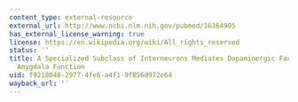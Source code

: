 ```yaml
---
content_type: external-resource
external_url: http://www.ncbi.nlm.nih.gov/pubmed/16364905
has_external_license_warning: true
license: https://en.wikipedia.org/wiki/All_rights_reserved
status: ''
title: A Specialized Subclass of Interneurons Mediates Dopaminergic Facilitation of
  Amygdala Function
uid: f9218048-2977-4fe6-a4f1-9f856d972e64
wayback_url: ''
---
```

